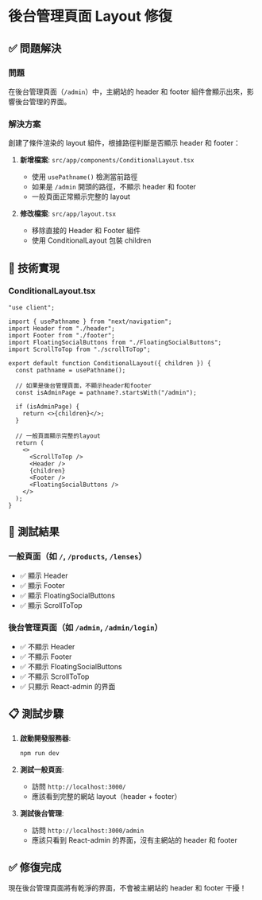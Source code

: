 # 後台管理頁面 Layout 修復

## ✅ 問題解決

### 問題

在後台管理頁面（`/admin`）中，主網站的 header 和 footer 組件會顯示出來，影響後台管理的界面。

### 解決方案

創建了條件渲染的 layout 組件，根據路徑判斷是否顯示 header 和 footer：

1. **新增檔案**: `src/app/components/ConditionalLayout.tsx`

   - 使用 `usePathname()` 檢測當前路徑
   - 如果是 `/admin` 開頭的路徑，不顯示 header 和 footer
   - 一般頁面正常顯示完整的 layout

2. **修改檔案**: `src/app/layout.tsx`
   - 移除直接的 Header 和 Footer 組件
   - 使用 ConditionalLayout 包裝 children

## 🔧 技術實現

### ConditionalLayout.tsx

```tsx
"use client";

import { usePathname } from "next/navigation";
import Header from "./header";
import Footer from "./footer";
import FloatingSocialButtons from "./FloatingSocialButtons";
import ScrollToTop from "./scrollToTop";

export default function ConditionalLayout({ children }) {
  const pathname = usePathname();

  // 如果是後台管理頁面，不顯示header和footer
  const isAdminPage = pathname?.startsWith("/admin");

  if (isAdminPage) {
    return <>{children}</>;
  }

  // 一般頁面顯示完整的layout
  return (
    <>
      <ScrollToTop />
      <Header />
      {children}
      <Footer />
      <FloatingSocialButtons />
    </>
  );
}
```

## 🚀 測試結果

### 一般頁面（如 `/`, `/products`, `/lenses`）

- ✅ 顯示 Header
- ✅ 顯示 Footer
- ✅ 顯示 FloatingSocialButtons
- ✅ 顯示 ScrollToTop

### 後台管理頁面（如 `/admin`, `/admin/login`）

- ✅ 不顯示 Header
- ✅ 不顯示 Footer
- ✅ 不顯示 FloatingSocialButtons
- ✅ 不顯示 ScrollToTop
- ✅ 只顯示 React-admin 的界面

## 📋 測試步驟

1. **啟動開發服務器**:

   ```bash
   npm run dev
   ```

2. **測試一般頁面**:

   - 訪問 `http://localhost:3000/`
   - 應該看到完整的網站 layout（header + footer）

3. **測試後台管理**:
   - 訪問 `http://localhost:3000/admin`
   - 應該只看到 React-admin 的界面，沒有主網站的 header 和 footer

## ✅ 修復完成

現在後台管理頁面將有乾淨的界面，不會被主網站的 header 和 footer 干擾！
